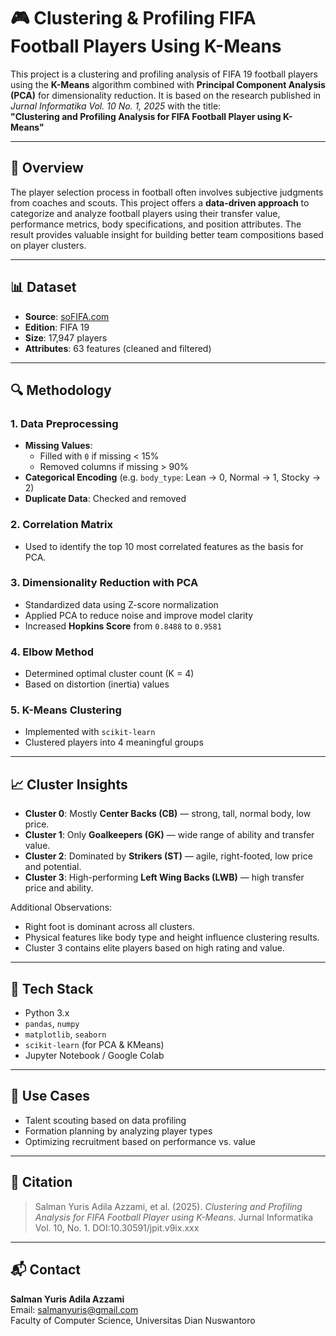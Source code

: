 # 🎮 Clustering & Profiling FIFA Football Players Using K-Means

This project is a clustering and profiling analysis of FIFA 19 football players using the **K-Means** algorithm combined with **Principal Component Analysis (PCA)** for dimensionality reduction. It is based on the research published in *Jurnal Informatika Vol. 10 No. 1, 2025* with the title:  
**"Clustering and Profiling Analysis for FIFA Football Player using K-Means"**

---

## 📌 Overview

The player selection process in football often involves subjective judgments from coaches and scouts. This project offers a **data-driven approach** to categorize and analyze football players using their transfer value, performance metrics, body specifications, and position attributes. The result provides valuable insight for building better team compositions based on player clusters.

---

## 📊 Dataset

- **Source**: [soFIFA.com](https://sofifa.com)
- **Edition**: FIFA 19
- **Size**: 17,947 players
- **Attributes**: 63 features (cleaned and filtered)

---

## 🔍 Methodology

### 1. Data Preprocessing
- **Missing Values**:
  - Filled with `0` if missing < 15%
  - Removed columns if missing > 90%
- **Categorical Encoding** (e.g. `body_type`: Lean → 0, Normal → 1, Stocky → 2)
- **Duplicate Data**: Checked and removed

### 2. Correlation Matrix
- Used to identify the top 10 most correlated features as the basis for PCA.

### 3. Dimensionality Reduction with PCA
- Standardized data using Z-score normalization
- Applied PCA to reduce noise and improve model clarity
- Increased **Hopkins Score** from `0.8488` to `0.9581`

### 4. Elbow Method
- Determined optimal cluster count (K = 4)
- Based on distortion (inertia) values

### 5. K-Means Clustering
- Implemented with `scikit-learn`
- Clustered players into 4 meaningful groups

---

## 📈 Cluster Insights

- **Cluster 0**: Mostly **Center Backs (CB)** — strong, tall, normal body, low price.
- **Cluster 1**: Only **Goalkeepers (GK)** — wide range of ability and transfer value.
- **Cluster 2**: Dominated by **Strikers (ST)** — agile, right-footed, low price and potential.
- **Cluster 3**: High-performing **Left Wing Backs (LWB)** — high transfer price and ability.

Additional Observations:
- Right foot is dominant across all clusters.
- Physical features like body type and height influence clustering results.
- Cluster 3 contains elite players based on high rating and value.

---

## 🧰 Tech Stack

- Python 3.x
- `pandas`, `numpy`
- `matplotlib`, `seaborn`
- `scikit-learn` (for PCA & KMeans)
- Jupyter Notebook / Google Colab

---

## 📌 Use Cases

- Talent scouting based on data profiling
- Formation planning by analyzing player types
- Optimizing recruitment based on performance vs. value

---

## 📄 Citation

> Salman Yuris Adila Azzami, et al. (2025). *Clustering and Profiling Analysis for FIFA Football Player using K-Means*. Jurnal Informatika Vol. 10, No. 1. DOI:10.30591/jpit.v9ix.xxx

---

## 📬 Contact

**Salman Yuris Adila Azzami**  
Email: salmanyuris@gmail.com  
Faculty of Computer Science, Universitas Dian Nuswantoro
